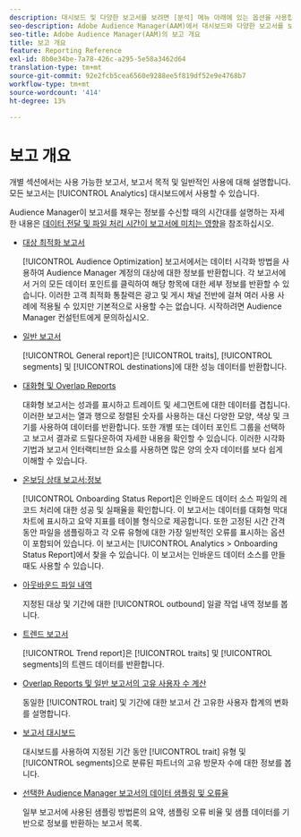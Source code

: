 ```yaml
---
description: 대시보드 및 다양한 보고서를 보려면 [분석] 메뉴 아래에 있는 옵션을 사용합니다.
seo-description: Adobe Audience Manager(AAM)에서 대시보드와 다양한 보고서를 보려면 [분석] 메뉴 아래의 옵션을 사용합니다.
seo-title: Adobe Audience Manager(AAM)의 보고 개요
title: 보고 개요
feature: Reporting Reference
exl-id: 8b0e34be-7a78-426c-a295-5e58a3462d64
translation-type: tm+mt
source-git-commit: 92e2fcb5cea6560e9288ee5f819df52e9e4768b7
workflow-type: tm+mt
source-wordcount: '414'
ht-degree: 13%

---
```


# 보고 개요

개별 섹션에서는 사용 가능한 보고서, 보고서 목적 및 일반적인 사용에 대해 설명합니다. 모든 보고서는 [!UICONTROL Analytics] 대시보드에서 사용할 수 있습니다.

Audience Manager이 보고서를 채우는 정보를 수신할 때의 시간대를 설명하는 자세한 내용은 [데이터 전달 및 파일 처리 시간이 보고서에 미치는 영향](/help/using/reference/reporting-file-transfer-timeframe.md)을 참조하십시오.

* [대상 최적화 보고서](/help/using/reporting/audience-optimization-reports/audience-optimization-reports.md)

   [!UICONTROL Audience Optimization] 보고서에서는 데이터 시각화 방법을 사용하여 Audience Manager 계정의 대상에 대한 정보를 반환합니다. 각 보고서에서 거의 모든 데이터 포인트를 클릭하여 해당 항목에 대한 세부 정보를 반환할 수 있습니다. 이러한 고객 최적화 통찰력은 광고 및 게시 채널 전반에 걸쳐 여러 사용 사례에 적용될 수 있지만 기본적으로 사용할 수는 없습니다. 시작하려면 Audience Manager 컨설턴트에게 문의하십시오.

* [일반 보고서](/help/using/reporting/general-reports.md)

   [!UICONTROL General report]은 [!UICONTROL traits], [!UICONTROL segments] 및 [!UICONTROL destinations]에 대한 성능 데이터를 반환합니다.

* [대화형 및 Overlap Reports](/help/using/reporting/dynamic-reports/dynamic-reports.md)

   대화형 보고서는 성과를 표시하고 트레이트 및 세그먼트에 대한 데이터를 겹칩니다. 이러한 보고서는 열과 행으로 정렬된 숫자를 사용하는 대신 다양한 모양, 색상 및 크기를 사용하여 데이터를 반환합니다. 또한 개별 또는 데이터 포인트 그룹을 선택하고 보고서 결과로 드릴다운하여 자세한 내용을 확인할 수 있습니다. 이러한 시각화 기법과 보고서 인터랙티브한 요소를 사용하면 많은 양의 숫자 데이터를 보다 쉽게 이해할 수 있습니다.

* [온보딩 상태 보고서:정보](/help/using/reporting/onboarding-status-report.md)

   [!UICONTROL Onboarding Status Report]은 인바운드 데이터 소스 파일의 레코드 처리에 대한 성공 및 실패율을 확인합니다. 이 보고서는 데이터를 대화형 막대 차트에 표시하고 요약 지표를 테이블 형식으로 제공합니다. 또한 고정된 시간 간격 동안 파일을 샘플링하고 각 오류 유형에 대한 가장 일반적인 오류를 표시하는 옵션이 포함되어 있습니다. 이 보고서는 [!UICONTROL Analytics > Onboarding Status Report]에서 찾을 수 있습니다. 이 보고서는 인바운드 데이터 소스를 만들 때도 사용할 수 있습니다.

* [아웃바운드 파일 내역](/help/using/reporting/outbound-history-report.md)

   지정된 대상 및 기간에 대한 [!UICONTROL outbound] 일괄 작업 내역 정보를 봅니다.

* [트렌드 보고서](/help/using/reporting/trend-reports.md)

   [!UICONTROL Trend report]은 [!UICONTROL traits] 및 [!UICONTROL segments]의 트렌드 데이터를 반환합니다.

* [Overlap Reports 및 일반 보고서의 고유 사용자 수 계산](/help/using/reporting/unique-user-counts.md)

   동일한 [!UICONTROL trait] 및 기간에 대한 보고서 간 고유한 사용자 합계의 변화를 설명합니다.

* [보고서 대시보드](/help/using/reporting/trend-reports.md)

   대시보드를 사용하여 지정된 기간 동안 [!UICONTROL trait] 유형 및 [!UICONTROL segments]으로 분류된 파트너의 고유 방문자 수에 대한 정보를 봅니다.

* [선택한 Audience Manager 보고서의 데이터 샘플링 및 오류율](/help/using/reporting/report-sampling.md)

   일부 보고서에 사용된 샘플링 방법론의 요약, 샘플링 오류 비율 및 샘플 데이터를 기반으로 정보를 반환하는 보고서 목록.
